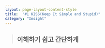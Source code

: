 ```yaml
---
layout: page-layout-content-style
title:  "#1 KISS(Keep It Simple and Stupid)"
category: "Insight"
---
```


> ## 이해하기 쉽고 간단하게